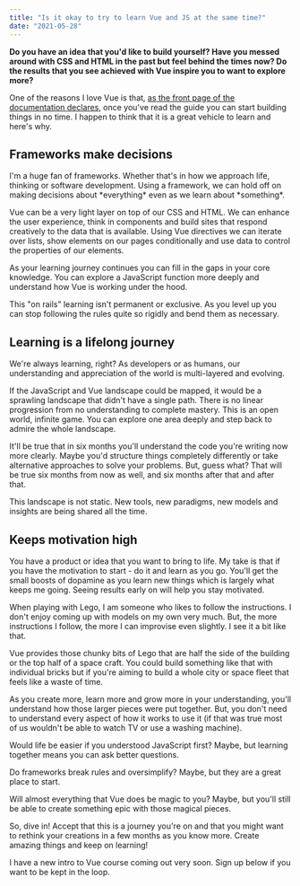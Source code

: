 ```yaml
---
title: "Is it okay to try to learn Vue and JS at the same time?"
date: "2021-05-28"
---
```


**Do you have an idea that you'd like to build yourself? Have you messed around with CSS and HTML in the past but feel behind the times now? Do the results that you see achieved with Vue inspire you to want to explore more?**

One of the reasons I love Vue is that, [as the front page of the documentation declares](https://v3.vuejs.org/), once you've read the guide you can start building things in no time. I happen to think that it is a great vehicle to learn and here's why.

## Frameworks make decisions

I'm a huge fan of frameworks. Whether that's in how we approach life, thinking or software development. Using a framework, we can hold off on making decisions about \*everything\* even as we learn about \*something\*.

Vue can be a very light layer on top of our CSS and HTML. We can enhance the user experience, think in components and build sites that respond creatively to the data that is available. Using Vue directives we can iterate over lists, show elements on our pages conditionally and use data to control the properties of our elements.

As your learning journey continues you can fill in the gaps in your core knowledge. You can explore a JavaScript function more deeply and understand how Vue is working under the hood.

This "on rails" learning isn't permanent or exclusive. As you level up you can stop following the rules quite so rigidly and bend them as necessary.

## Learning is a lifelong journey

We're always learning, right? As developers or as humans, our understanding and appreciation of the world is multi-layered and evolving.

If the JavaScript and Vue landscape could be mapped, it would be a sprawling landscape that didn't have a single path. There is no linear progression from no understanding to complete mastery. This is an open world, infinite game. You can explore one area deeply and step back to admire the whole landscape.

It'll be true that in six months you'll understand the code you're writing now more clearly. Maybe you'd structure things completely differently or take alternative approaches to solve your problems. But, guess what? That will be true six months from now as well, and six months after that and after that.

This landscape is not static. New tools, new paradigms, new models and insights are being shared all the time.

## Keeps motivation high

You have a product or idea that you want to bring to life. My take is that if you have the motivation to start - do it and learn as you go. You'll get the small boosts of dopamine as you learn new things which is largely what keeps me going. Seeing results early on will help you stay motivated.

When playing with Lego, I am someone who likes to follow the instructions. I don't enjoy coming up with models on my own very much. But, the more instructions I follow, the more I can improvise even slightly. I see it a bit like that.

Vue provides those chunky bits of Lego that are half the side of the building or the top half of a space craft. You could build something like that with individual bricks but if you're aiming to build a whole city or space fleet that feels like a waste of time.

As you create more, learn more and grow more in your understanding, you'll understand how those larger pieces were put together. But, you don't need to understand every aspect of how it works to use it (if that was true most of us wouldn't be able to watch TV or use a washing machine).

Would life be easier if you understood JavaScript first? Maybe, but learning together means you can ask better questions.

Do frameworks break rules and oversimplify? Maybe, but they are a great place to start.

Will almost everything that Vue does be magic to you? Maybe, but you'll still be able to create something epic with those magical pieces.

So, dive in! Accept that this is a journey you're on and that you might want to rethink your creations in a few months as you know more. Create amazing things and keep on learning!

I have a new intro to Vue course coming out very soon. Sign up below if you want to be kept in the loop.

